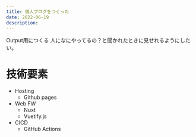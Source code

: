 ```yaml
---
title: 個人ブログをつくった
date: 2022-06-19
description: 
---
```

Output用につくる
人になにやってるの？と聞かれたときに見せれるようにしたい。

# 技術要素
- Hosting
  - Github pages
- Web FW
  - Nuxt
  - Vuetify.js
- CICD
  - GitHub Actions
